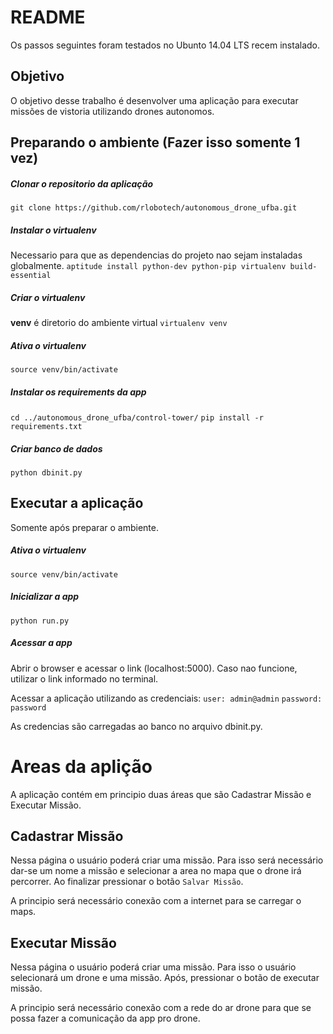 # README
Os passos seguintes foram testados no Ubunto 14.04 LTS recem instalado.


## Objetivo
O objetivo desse trabalho é desenvolver uma aplicação para executar missões de vistoria utilizando drones autonomos.


## Preparando o ambiente (Fazer isso somente 1 vez)
##### Clonar o repositorio da aplicação
`git clone https://github.com/rlobotech/autonomous_drone_ufba.git`

##### Instalar o virtualenv 
Necessario para que as dependencias do projeto nao sejam instaladas globalmente.
`aptitude install python-dev python-pip virtualenv build-essential`

##### Criar o virtualenv
**venv** é diretorio do ambiente virtual
`virtualenv venv`

##### Ativa o virtualenv
`source venv/bin/activate`

##### Instalar os requirements da app
`cd ../autonomous_drone_ufba/control-tower/`
`pip install -r requirements.txt`

##### Criar banco de dados
`python dbinit.py`


## Executar a aplicação 
Somente após preparar o ambiente.

##### Ativa o virtualenv
`source venv/bin/activate`

##### Inicializar a app
`python run.py`

##### Acessar a app
Abrir o browser e acessar o link (localhost:5000). 
Caso nao funcione, utilizar o link informado no terminal.

Acessar a aplicação utilizando as credenciais:
`user: admin@admin`
`password: password`

As credencias são carregadas ao banco no arquivo dbinit.py.


# Areas da aplição
A aplicação contém em principio duas áreas que são Cadastrar Missão e Executar Missão.

## Cadastrar Missão
Nessa página o usuário poderá criar uma missão.
Para isso será necessário dar-se um nome a missão e selecionar a area no mapa que o drone irá percorrer. 
Ao finalizar pressionar o botão `Salvar Missão`.

A principio será necessário conexão com a internet para se carregar o maps.

## Executar Missão
Nessa página o usuário poderá criar uma missão.
Para isso o usuário selecionará um drone e uma missão. Após, pressionar o botão de executar missão.

A principio será necessário conexão com a rede do ar drone para que se possa fazer a comunicação da app pro drone.



